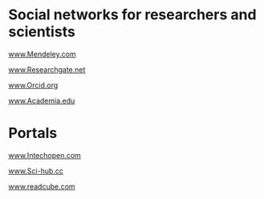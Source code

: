 # Social networks for researchers and scientists

www.Mendeley.com

www.Researchgate.net

www.Orcid.org

www.Academia.edu


# Portals

www.Intechopen.com

www.Sci-hub.cc

www.readcube.com
